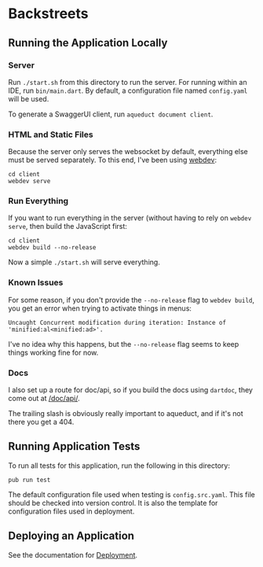 # Backstreets

## Running the Application Locally

### Server

Run `./start.sh` from this directory to run the server. For running within an IDE, run `bin/main.dart`. By default, a configuration file named `config.yaml` will be used.

To generate a SwaggerUI client, run `aqueduct document client`.

### HTML and Static Files

Because the server only serves the websocket by default, everything else must be served separately. To this end, I've been using [webdev](https://dart.dev/tools/webdev):

```
cd client
webdev serve
```

### Run Everything

If you want to run everything in the server (without having to rely on `webdev serve`, then build the JavaScript first:

```
cd client
webdev build --no-release
```

Now a simple `./start.sh` will serve everything.

### Known Issues

For some reason, if you don't provide the `--no-release` flag to `webdev build`, you get an error when trying to activate things in menus:

```
Uncaught Concurrent modification during iteration: Instance of 'minified:al<minified:ad>'.
```

I've no idea why this happens, but the `--no-release` flag seems to keep things working fine for now.

### Docs

I also set up a route for doc/api, so if you build the docs using `dartdoc`, they come out at [/doc/api/](http://localhost:8888/doc/api/).

The trailing slash is obviously really important to aqueduct, and if it's not there you get a 404.

## Running Application Tests

To run all tests for this application, run the following in this directory:

```
pub run test
```

The default configuration file used when testing is `config.src.yaml`. This file should be checked into version control. It is also the template for configuration files used in deployment.

## Deploying an Application

See the documentation for [Deployment](https://aqueduct.io/docs/deploy/).
